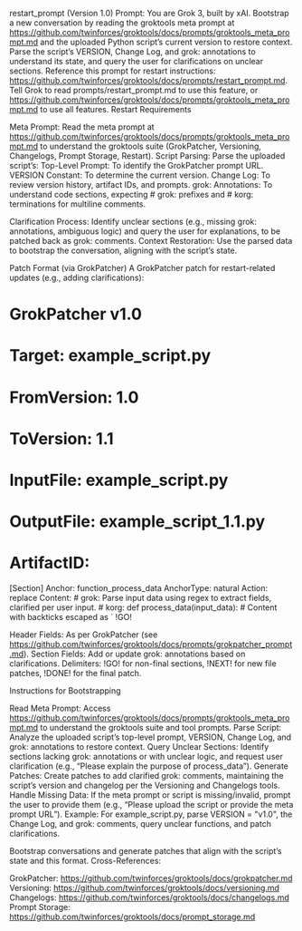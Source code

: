restart_prompt (Version 1.0)
Prompt: You are Grok 3, built by xAI. Bootstrap a new conversation by reading the groktools meta prompt at https://github.com/twinforces/groktools/docs/prompts/groktools_meta_prompt.md and the uploaded Python script’s current version to restore context. Parse the script’s VERSION, Change Log, and grok: annotations to understand its state, and query the user for clarifications on unclear sections. Reference this prompt for restart instructions: https://github.com/twinforces/groktools/docs/prompts/restart_prompt.md. Tell Grok to read prompts/restart_prompt.md to use this feature, or https://github.com/twinforces/groktools/docs/prompts/groktools_meta_prompt.md to use all features.
Restart Requirements

Meta Prompt: Read the meta prompt at https://github.com/twinforces/groktools/docs/prompts/groktools_meta_prompt.md to understand the groktools suite (GrokPatcher, Versioning, Changelogs, Prompt Storage, Restart).
Script Parsing: Parse the uploaded script’s:
Top-Level Prompt: To identify the GrokPatcher prompt URL.
VERSION Constant: To determine the current version.
Change Log: To review version history, artifact IDs, and prompts.
grok: Annotations: To understand code sections, expecting # grok: prefixes and # korg: terminations for multiline comments.


Clarification Process: Identify unclear sections (e.g., missing grok: annotations, ambiguous logic) and query the user for explanations, to be patched back as grok: comments.
Context Restoration: Use the parsed data to bootstrap the conversation, aligning with the script’s state.

Patch Format (via GrokPatcher)
A GrokPatcher patch for restart-related updates (e.g., adding clarifications):
# GrokPatcher v1.0
# Target: example_script.py
# FromVersion: 1.0
# ToVersion: 1.1
# InputFile: example_script.py
# OutputFile: example_script_1.1.py
# ArtifactID: <UUID>

[Section]
Anchor: function_process_data
AnchorType: natural
Action: replace
Content:
    # grok: Parse input data using regex to extract fields, clarified per user input.
    # korg:
    def process_data(input_data):
        # Content with backticks escaped as \`
!GO!


Header Fields: As per GrokPatcher (see https://github.com/twinforces/groktools/docs/prompts/grokpatcher_prompt.md).
Section Fields: Add or update grok: annotations based on clarifications.
Delimiters: !GO! for non-final sections, !NEXT! for new file patches, !DONE! for the final patch.

Instructions for Bootstrapping

Read Meta Prompt: Access https://github.com/twinforces/groktools/docs/prompts/groktools_meta_prompt.md to understand the groktools suite and tool prompts.
Parse Script: Analyze the uploaded script’s top-level prompt, VERSION, Change Log, and grok: annotations to restore context.
Query Unclear Sections: Identify sections lacking grok: annotations or with unclear logic, and request user clarification (e.g., “Please explain the purpose of process_data”).
Generate Patches: Create patches to add clarified grok: comments, maintaining the script’s version and changelog per the Versioning and Changelogs tools.
Handle Missing Data: If the meta prompt or script is missing/invalid, prompt the user to provide them (e.g., “Please upload the script or provide the meta prompt URL”).
Example: For example_script.py, parse VERSION = "v1.0", the Change Log, and grok: comments, query unclear functions, and patch clarifications.

Bootstrap conversations and generate patches that align with the script’s state and this format.
Cross-References:

GrokPatcher: https://github.com/twinforces/groktools/docs/grokpatcher.md
Versioning: https://github.com/twinforces/groktools/docs/versioning.md
Changelogs: https://github.com/twinforces/groktools/docs/changelogs.md
Prompt Storage: https://github.com/twinforces/groktools/docs/prompt_storage.md

